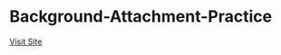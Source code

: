 <h1>Background-Attachment-Practice</h1>
<a href="https://fixed-background-attachment.netlify.com">Visit Site</a>
